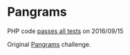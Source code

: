 Pangrams
========

PHP code [passes all tests](https://www.hackerrank.com/challenges/pangrams) on 2016/09/15

Original [Pangrams](https://www.hackerrank.com/challenges/pangrams) challenge.
